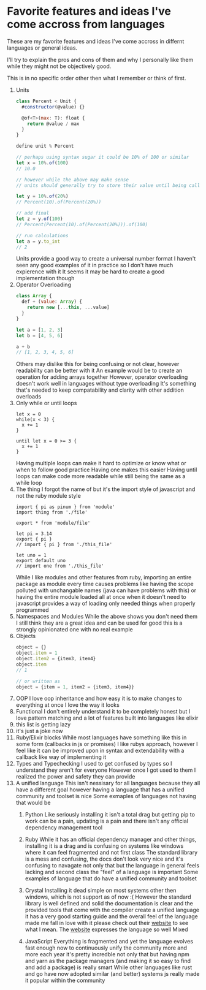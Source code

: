 # Favorite features and ideas I've come accross from languages

These are my favorite features and ideas I've come accross in differnt languages or general ideas.

I'll try to explain the pros and cons of them and why I personally like them while they might not be objectively good.

This is in no specific order other then what I remember or think of first.

1. Units
    ```js
    class Percent < Unit {
      #constructor(@value) {}

      @of<T>(max: T): float {
        return @value / max
      }
    }

    define unit % Percent

    // perhaps using syntax sugar it could be 10% of 100 or similar
    let x = 10%.of(100)
    // 10.0

    // however while the above may make sense
    // units should generally try to store their value until being called to an int like so

    let y = 10%.of(20%)
    // Percent(10).of(Percent(20%))

    // add final
    let z = y.of(100)
    // Percent(Percent(10).of(Percent(20%))).of(100)

    // run calculations
    let a = y.to_int
    // 2
    ```
    Units provide a good way to create a universal number format
    I haven't seen any good examples of it in practice so I don't have much expierence with it
    It seems it may be hard to create a good implementation though
2. Operator Overloading
    ```js
    class Array {
      def + (value: Array) {
        return new [...this, ...value]
      }
    }

    let a = [1, 2, 3]
    let b = [4, 5, 6]

    a + b
    // [1, 2, 3, 4, 5, 6]
    ```
    Others may dislike this for being confusing or not clear, however readability can be better with it
    An example would be to create an operation for adding arrays together
    However, operator overloading doesn't work well in languages without type overloading
    It's something that's needed to keep compatability and clarity with other addition overloads
3. Only while or until loops
    ```cr
    let x = 0
    while(x < 3) {
      x += 1
    }

    until let x = 0 >= 3 {
      x += 1
    }
    ```
    Having multiple loops can make it hard to optimize or know what or when to follow good practice
    Having one makes this easier
    Having until loops can make code more readable while still being the same as a while loop
4. The thing I forgot the name of but it's the import style of javascript and not the ruby module style
    ```
    import { pi as pinum } from 'module'
    import thing from './file'

    export * from 'module/file'

    let pi = 3.14
    export { pi }
    // import { pi } from './this_file'

    let uno = 1
    export default uno
    // import one from './this_file'
    ```
    While I like modules and other features from ruby, importing an entire package as module every time causes problems
    like having the scope polluted with unchangable names (java can have problems with this)
    or having the entire module loaded all at once when it doesn't need to
    javascript provides a way of loading only needed things when properly programmed
5. Namespaces and Modules
    While the above shows you don't need them I still think they are a great idea and can be used for good
    this is a strongly opinionated one with no real example
6. Objects
    ```js
    object = {}
    object.item = 1
    object.item2 = {item3, item4}
    object.item
    // 1
    
    // or written as
    object = {item = 1, item2 = {item3, item4}}
    ```
7. OOP
    I love oop inheritance and how easy it is to make changes to everything at once
    I love the way it looks
8. Functional
    I don't entirely understand it to be completely honest
    but I love pattern matching and a lot of features built into languages like elixir
9. this list is getting lazy
10. it's just a joke now
11. Ruby/Elixir blocks
    While most languages have something like this in some form (callbacks in js or promises)
    I like rubys approach, however I feel like it can be improved upon in syntax and extendability with a callback like
    way of implementing it
12. Types and Typechecking
    I used to get confused by types so I understand they aren't for everyone
    However once I got used to them I realized the power and safety they can provide
13. A unified language
    This isn't nessisary for all languages because they all have a different goal
    however having a language that has a unified community and toolset is nice
    Some exmaples of languages not having that would be
    1. Python
        Like seriously installing it isn't a total drag but getting pip to work can be a pain, updating is a pain and there isn't any official dependency management tool
        
    2. Ruby
        While it has an official dependency manager and other things, installing it is a drag and is confusing on systems like windows where it can feel fragmented and not first class
        The standard library is a mess and confusing, the docs don't look very nice and it's confusing to navagate
        not only that but the language in general feels lacking and second class
        the "feel" of a language is important
    Some examples of language that do have a unified community and toolset
    1. Crystal
        Installing it dead simple on most systems other then windows, which is not support as of now :(
        However the standard library is well defined and solid
        the documentation is clear and the provided tools that come with the compiler create a unified language
        it has a very good starting guide and the overall feel of the language made me fall in love with it
        please check out their [website](https://crystal-lang.org/) to see what I mean. The [website](https://crystal-lang.org/) expresses the language so well
    Mixed
    1. JavaScript
        Everything is fragmented
        and yet the language evolves fast enough now to continuously unify the community more and more each year
        it's pretty incredble
        not only that but having npm and yarn as the package managers (and making it so easy to find and add a package) is really smart
        While other languages like rust and go have now adopted similar (and better) systems js really made it popular within the community
